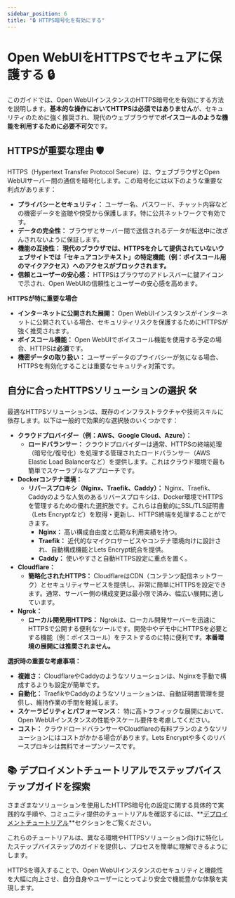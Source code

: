 ```yaml
---
sidebar_position: 6
title: "🔒 HTTPS暗号化を有効にする"
---
```


# Open WebUIをHTTPSでセキュアに保護する 🔒

このガイドでは、Open WebUIインスタンスのHTTPS暗号化を有効にする方法を説明します。**基本的な操作においてHTTPSは必須ではありません**が、セキュリティのために強く推奨され、現代のウェブブラウザで**ボイスコールのような機能を利用するために必要不可欠**です。

## HTTPSが重要な理由 🛡️

HTTPS（Hypertext Transfer Protocol Secure）は、ウェブブラウザとOpen WebUIサーバー間の通信を暗号化します。この暗号化には以下のような重要な利点があります：

* **プライバシーとセキュリティ：** ユーザー名、パスワード、チャット内容などの機密データを盗聴や傍受から保護します。特に公共ネットワークで有効です。
* **データの完全性：** ブラウザとサーバー間で送信されるデータが転送中に改ざんされないように保証します。
* **機能の互換性：** **現代のブラウザでは、HTTPSを介して提供されていないウェブサイトでは「セキュアコンテキスト」の特定機能（例：ボイスコール用のマイクアクセス）へのアクセスがブロックされます。**
* **信頼とユーザーの安心感：** HTTPSはブラウザのアドレスバーに鍵アイコンで示され、Open WebUIの信頼性とユーザーの安心感を高めます。

**HTTPSが特に重要な場合**

* **インターネットに公開された展開：** Open WebUIインスタンスがインターネットに公開されている場合、セキュリティリスクを保護するためにHTTPSが強く推奨されます。
* **ボイスコール機能：** Open WebUIでボイスコール機能を使用する予定の場合、HTTPSは**必須**です。
* **機密データの取り扱い：** ユーザーデータのプライバシーが気になる場合、HTTPSを有効化することは重要なセキュリティ対策です。

## 自分に合ったHTTPSソリューションの選択 🛠️

最適なHTTPSソリューションは、既存のインフラストラクチャや技術スキルに依存します。以下は一般的で効果的な選択肢のいくつかです：

* **クラウドプロバイダー（例：AWS、Google Cloud、Azure）：**
  * **ロードバランサー：** クラウドプロバイダーは通常、HTTPSの終端処理（暗号化/復号化）を処理する管理されたロードバランサー（AWS Elastic Load Balancerなど）を提供します。これはクラウド環境で最も簡単でスケーラブルなアプローチです。
* **Dockerコンテナ環境：**
  * **リバースプロキシ（Nginx、Traefik、Caddy）：** Nginx、Traefik、Caddyのような人気のあるリバースプロキシは、Docker環境でHTTPSを管理するための優れた選択肢です。これらは自動的にSSL/TLS証明書（Lets Encryptなど）を取得・更新し、HTTPS終端を処理することができます。
    * **Nginx：** 高い構成自由度と広範な利用実績を持つ。
    * **Traefik：** 近代的なマイクロサービスやコンテナ環境向けに設計され、自動構成機能とLets Encrypt統合を提供。
    * **Caddy：** 使いやすさと自動HTTPS設定に重点を置く。
* **Cloudflare：**
  * **簡略化されたHTTPS：** CloudflareはCDN（コンテンツ配信ネットワーク）とセキュリティサービスを提供し、非常に簡単にHTTPSを設定できます。通常、サーバー側の構成変更は最小限で済み、幅広い展開に適しています。
* **Ngrok：**
  * **ローカル開発用HTTPS：** Ngrokは、ローカル開発サーバーを迅速にHTTPSで公開する便利なツールです。開発中やデモ中にHTTPSを必要とする機能（例：ボイスコール）をテストするのに特に便利です。**本番環境の展開には推奨されません。**

**選択時の重要な考慮事項：**

* **複雑さ：** CloudflareやCaddyのようなソリューションは、Nginxを手動で構成するよりも設定が簡単です。
* **自動化：** TraefikやCaddyのようなソリューションは、自動証明書管理を提供し、維持作業の手間を軽減します。
* **スケーラビリティとパフォーマンス：** 特に高トラフィックな展開において、Open WebUIインスタンスの性能やスケール要件を考慮してください。
* **コスト：** クラウドロードバランサーやCloudflareの有料プランのようなソリューションにはコストがかかる場合があります。Lets Encryptや多くのリバースプロキシは無料でオープンソースです。

## 📚 デプロイメントチュートリアルでステップバイステップガイドを探索

さまざまなソリューションを使用したHTTPS暗号化の設定に関する具体的で実践的な手順や、コミュニティ提供のチュートリアルを確認するには、**[デプロイメントチュートリアル](../../tutorials/deployment/)**セクションをご覧ください。

これらのチュートリアルは、異なる環境やHTTPSソリューション向けに特化したステップバイステップのガイドを提供し、プロセスを簡単に理解できるようにします。

HTTPSを導入することで、Open WebUIインスタンスのセキュリティと機能性を大幅に向上させ、自分自身やユーザーにとってより安全で機能豊かな体験を実現します。
